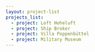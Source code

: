 ```yaml
---
layout: project-list
projects_list:
  - project: Loft Hoheluft
  - project: Ship Broker
  - project: Villa Poppenbüttel
  - project: Military Museum
---
```


